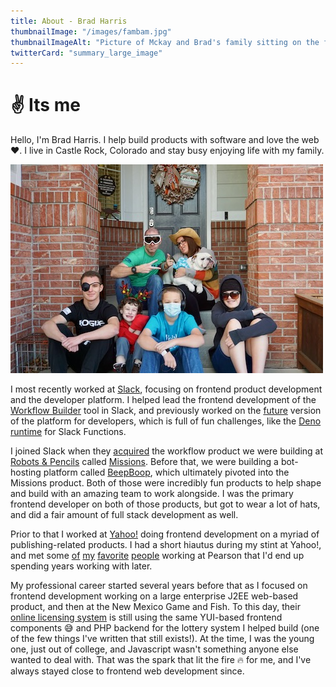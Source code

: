 ```yaml
---
title: About - Brad Harris
thumbnailImage: "/images/fambam.jpg"
thumbnailImageAlt: "Picture of Mckay and Brad's family sitting on the front steps, being dorks."
twitterCard: "summary_large_image"
---
```

# ✌️ Its me

Hello, I'm Brad Harris. I help build products with software and love the web ❤️. I live in Castle Rock, Colorado and stay busy enjoying life with my family.

<img src="/images/fambam.jpg" width="500" height="334" id="fambam-photo" class="glow" alt="{{thumbnailImageAlt}}" />

I most recently worked at <a href="https://slack.com/">Slack</a>, focusing on frontend product development and the developer platform. I helped lead the frontend development of the <a href="https://slack.com/features/workflow-automation">Workflow Builder</a> tool in Slack, and previously worked on the <a href="https://api.slack.com/future">future</a> version of the platform for developers, which is full of fun challenges, like the <a href="https://deno.com/blog/slack">Deno runtime</a> for Slack Functions.

I joined Slack when they <a href="https://slack.com/blog/productivity/slack-acquires-robot-pencils-missions-to-make-it-easy-for-non-tech-teams-to-streamline-work">acquired</a> the workflow product we were building at <a href="https://www.robotsandpencils.com">Robots & Pencils</a> called <a href="https://www.producthunt.com/posts/missions">Missions</a>. Before that, we were building a bot-hosting platform called <a href="https://www.producthunt.com/posts/beep-boop">BeepBoop</a>, which ultimately pivoted into the Missions product. Both of those were incredibly fun products to help shape and build with an amazing team to work alongside. I was the primary frontend developer on both of those products, but got to wear a lot of hats, and did a fair amount of full stack development as well.

Prior to that I worked at <a href="https://yahoo.com">Yahoo!</a> doing frontend development on a myriad of publishing-related products. I had a short hiautus during my stint at Yahoo!, and met some <a href="https://twitter.com/corygrunk">of</a> <a href="https://twitter.com/cnallen">my</a> <a href="https://twitter.com/mbrevoort">favorite</a> <a href="https://twitter.com/chris_skud">people</a> working at Pearson that I'd end up spending years working with later.

My professional career started several years before that as I focused on frontend development working on a large enterprise J2EE web-based product, and then at the New Mexico Game and Fish. To this day, their <a href="https://onlinesales.wildlife.state.nm.us/">online licensing system</a> is still using the same YUI-based frontend components 😅 and PHP backend for the lottery system I helped build (one of the few things I've written that still exists!). At the time, I was the young one, just out of college, and Javascript wasn't something anyone else wanted to deal with. That was the spark that lit the fire 🔥 for me, and I've always stayed close to frontend web development since.